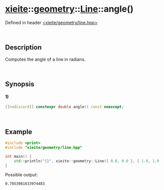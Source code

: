 # [xieite](../../../../../xieite.md)\:\:[geometry](../../../../../geometry.md)\:\:[Line<Arithmetic>](../../../line.md)\:\:angle\(\)
Defined in header [<xieite/geometry/line.hpp>](../../../../../../include/xieite/geometry/line.hpp)

&nbsp;

## Description
Computes the angle of a line in radians.

&nbsp;

## Synopsis
#### 1)
```cpp
[[nodiscard]] constexpr double angle() const noexcept;
```

&nbsp;

## Example
```cpp
#include <print>
#include "xieite/geometry/line.hpp"

int main() {
    std::println("{}", xieite::geometry::Line({ 0.0, 0.0 }, { 1.0, 1.0 }).angle());
}
```
Possible output:
```
0.7853981633974483
```
